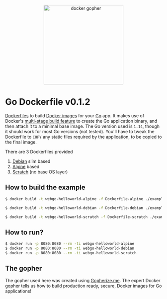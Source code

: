 <p align="center"><img src="https://user-images.githubusercontent.com/1092882/86526373-07f1d700-beb1-11ea-815b-934d2ea67e0a.png" alt="docker gopher" width="256px"/></p>

# Go Dockerfile v0.1.2

[Dockerfiles](https://docs.docker.com/engine/reference/builder/) to build [Docker images](https://docs.docker.com/engine/docker-overview/#docker-objects) for your [Go](https://golang.org) app. It makes use of Docker's [multi-stage build feature](https://docs.docker.com/develop/develop-images/multistage-build/) to create the Go application binary, and then attach it to a minimal base image. The Go version used is `1.14`, though it should work for most Go versions (not tested). You'll have to tweak the Dockerfile to `COPY` any static files required by the application, to be copied to the final image.

There are 3 Dockerfiles provided

1. [Debian](https://www.debian.org/) slim based 
2. [Alpine](https://alpinelinux.org/) based
3. [Scratch](https://hub.docker.com/_/scratch) (no base OS layer)


## How to build the example

```bash
$ docker build -t webgo-helloworld-alpine -f Dockerfile-alpine ./example

$ docker build -t webgo-helloworld-debian -f Dockerfile-debian ./example

$ docker build -t webgo-helloworld-scratch -f Dockerfile-scratch ./example
```

## How to run?

```bash
$ docker run -p 8080:8080 --rm -ti webgo-helloworld-alpine
$ docker run -p 8080:8080 --rm -ti webgo-helloworld-debian
$ docker run -p 8080:8080 --rm -ti webgo-helloworld-scratch
```

## The gopher

The gopher used here was created using [Gopherize.me](https://gopherize.me/). The expert Docker gopher tells us how to build production ready, secure, Docker images for Go applications! 